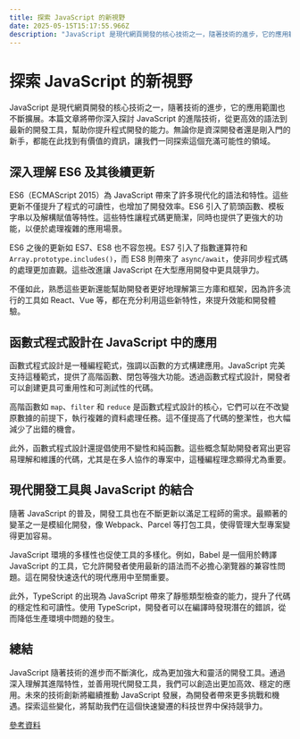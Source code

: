 ```yaml
---
title: 探索 JavaScript 的新視野
date: 2025-05-15T15:17:55.966Z
description: "JavaScript 是現代網頁開發的核心技術之一，隨著技術的進步，它的應用範圍也不斷擴展。本篇文章將帶你深入探討 JavaScript 的進階技術，從更高效的語法到最新的開發工具，幫助你提升程式開發的能力。無論你是資深開發者還是剛入門的新手，都能在此找到有價值的資訊，讓我們一同探索這個充滿可能性的領域。"
---
```


# 探索 JavaScript 的新視野

JavaScript 是現代網頁開發的核心技術之一，隨著技術的進步，它的應用範圍也不斷擴展。本篇文章將帶你深入探討 JavaScript 的進階技術，從更高效的語法到最新的開發工具，幫助你提升程式開發的能力。無論你是資深開發者還是剛入門的新手，都能在此找到有價值的資訊，讓我們一同探索這個充滿可能性的領域。

## 深入理解 ES6 及其後續更新

ES6（ECMAScript 2015）為 JavaScript 帶來了許多現代化的語法和特性。這些更新不僅提升了程式的可讀性，也增加了開發效率。ES6 引入了箭頭函數、模板字串以及解構賦值等特性。這些特性讓程式碼更簡潔，同時也提供了更強大的功能，以便於處理複雜的應用場景。

ES6 之後的更新如 ES7、ES8 也不容忽視。ES7 引入了指數運算符和 `Array.prototype.includes()`，而 ES8 則帶來了 `async/await`，使非同步程式碼的處理更加直觀。這些改進讓 JavaScript 在大型應用開發中更具競爭力。

不僅如此，熟悉這些更新還能幫助開發者更好地理解第三方庫和框架，因為許多流行的工具如 React、Vue 等，都在充分利用這些新特性，來提升效能和開發體驗。

## 函數式程式設計在 JavaScript 中的應用

函數式程式設計是一種編程範式，強調以函數的方式構建應用。JavaScript 完美支持這種範式，提供了高階函數、閉包等強大功能。透過函數式程式設計，開發者可以創建更具可重用性和可測試性的代碼。

高階函數如 `map`、`filter` 和 `reduce` 是函數式程式設計的核心，它們可以在不改變原數據的前提下，執行複雜的資料處理任務。這不僅提高了代碼的整潔性，也大幅減少了出錯的機會。

此外，函數式程式設計還提倡使用不變性和純函數。這些概念幫助開發者寫出更容易理解和維護的代碼，尤其是在多人協作的專案中，這種編程理念顯得尤為重要。

## 現代開發工具與 JavaScript 的結合

隨著 JavaScript 的普及，開發工具也在不斷更新以滿足工程師的需求。最顯著的變革之一是模組化開發，像 Webpack、Parcel 等打包工具，使得管理大型專案變得更加容易。

JavaScript 環境的多樣性也促使工具的多樣化。例如，Babel 是一個用於轉譯 JavaScript 的工具，它允許開發者使用最新的語法而不必擔心瀏覽器的兼容性問題。這在開發快速迭代的現代應用中至關重要。

此外，TypeScript 的出現為 JavaScript 帶來了靜態類型檢查的能力，提升了代碼的穩定性和可讀性。使用 TypeScript，開發者可以在編譯時發現潛在的錯誤，從而降低生產環境中問題的發生。

## 總結

JavaScript 隨著技術的進步而不斷演化，成為更加強大和靈活的開發工具。通過深入理解其進階特性，並善用現代開發工具，我們可以創造出更加高效、穩定的應用。未來的技術創新將繼續推動 JavaScript 發展，為開發者帶來更多挑戰和機遇。探索這些變化，將幫助我們在這個快速變遷的科技世界中保持競爭力。

[參考資料](https://developer.mozilla.org/zh-CN/docs/Web/JavaScript)